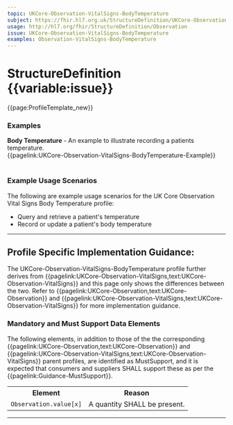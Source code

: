 ```yaml
---
topic: UKCore-Observation-VitalSigns-BodyTemperature
subject: https://fhir.hl7.org.uk/StructureDefinition/UKCore-Observation-VitalSigns-BodyTemperature
usage: http://hl7.org/fhir/StructureDefinition/Observation
issue: UKCore-Observation-VitalSigns-BodyTemperature
examples: Observation-VitalSigns-BodyTemperature
---
```


# StructureDefinition {{variable:issue}}

<nocheck>
{{page:ProfileTemplate_new}}

<div id="Examples" class="tabcontent">
  <h3>Examples</h3>
<b>Body Temperature</b> - An example to illustrate recording a patients temperature.<br/>
{{pagelink:UKCore-Observation-VitalSigns-BodyTemperature-Example}}<br><br>
</div>
</nocheck>


<div id="ProfileGuidance">

### Example Usage Scenarios ###
The following are example usage scenarios for the UK Core Observation Vital Signs Body Temperature profile:

- Query and retrieve a patient's temperature
- Record or update a patient's body temperature

<hr class="thickline">

## Profile Specific Implementation Guidance: ##

The UKCore-Observation-VitalSigns-BodyTemperature profile further derives from {{pagelink:UKCore-Observation-VitalSigns,text:UKCore-Observation-VitalSigns}} and this page only shows the differences between the two. Refer to {{pagelink:UKCore-Observation,text:UKCore-Observation}} and {{pagelink:UKCore-Observation-VitalSigns,text:UKCore-Observation-VitalSigns}} for more implementation guidance.

### Mandatory and Must Support Data Elements

The following elements, in addition to those of the the corresponding {{pagelink:UKCore-Observation,text:UKCore-Observation}} and {{pagelink:UKCore-Observation-VitalSigns,text:UKCore-Observation-VitalSigns}} parent profiles, are identified as MustSupport, and it is expected that consumers and suppliers SHALL support these as per the {{pagelink:Guidance-MustSupport}}.

<table class="assets" title="MustSupport element list">
<tr>
<th class="width30">Element</th>
<th class="width70">Reason</th>
</tr>
<tr>
<td><code>Observation.value[x]</code></td>
<td>A quantity SHALL be present.</td>
</tr>
</table>
</div>

---